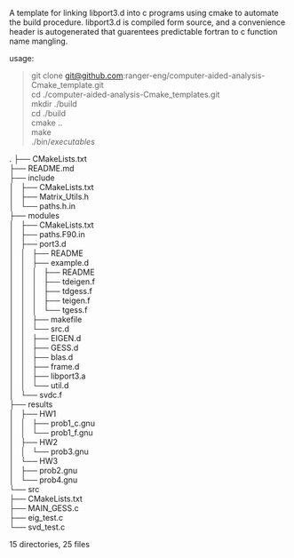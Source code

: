 A template for linking libport3.d into c programs using cmake to automate the build procedure. 
libport3.d is compiled form source, and a convenience header is autogenerated that guarentees predictable fortran to c function name mangling.

usage:
> git clone git@github.com:ranger-eng/computer-aided-analysis-Cmake_template.git  
> cd ./computer-aided-analysis-Cmake_templates.git   
> mkdir ./build  
> cd ./build  
> cmake ..  
> make  
> ./bin/*executables*  


.
├── CMakeLists.txt  
├── README.md  
├── include  
│   ├── CMakeLists.txt  
│   ├── Matrix_Utils.h  
│   └── paths.h.in  
├── modules  
│   ├── CMakeLists.txt  
│   ├── paths.F90.in  
│   ├── port3.d  
│   │   ├── README  
│   │   ├── example.d  
│   │   │   ├── README  
│   │   │   ├── tdeigen.f  
│   │   │   ├── tdgess.f  
│   │   │   ├── teigen.f  
│   │   │   └── tgess.f  
│   │   ├── makefile  
│   │   └── src.d  
│   │       ├── EIGEN.d  
│   │       ├── GESS.d  
│   │       ├── blas.d  
│   │       ├── frame.d  
│   │       ├── libport3.a  
│   │       └── util.d  
│   └── svdc.f  
├── results  
│   ├── HW1  
│   │   ├── prob1_c.gnu  
│   │   └── prob1_f.gnu  
│   ├── HW2  
│   │   └── prob3.gnu  
│   └── HW3  
│       ├── prob2.gnu  
│       └── prob4.gnu  
└── src   
    ├── CMakeLists.txt   
    ├── MAIN_GESS.c   
    ├── eig_test.c   
    └── svd_test.c   

15 directories, 25 files
